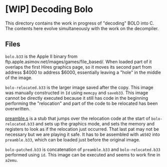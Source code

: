 # [WIP] Decoding Bolo

This directory contains the work in progress of "decoding" BOLO into C. The
contents here evolve simultaneously with the work on the decompiler.

## Files

`bolo.b33` is the Apple II binary from ftp.apple.asimov.net/images/games/file_based/.
When loaded part of it overlaps the first Hires graphics page, so it moves its second
part from address $4000 to address $6000, essentially leaving a "hole" in the middle
of the image.

`bolo-relocated.b33` is the larger image saved after the copy. This image was manually
constructed in `Id` using `memcpy` and `saveb33`. This image cannot be directly
executed because it still has code in the beginning performing the "relocation"
and part of the code to be relocated has been overwritten.

[preamble.s](preamble.s) is a stub that jumps over the relocation code at the start of
`bolo-relocated.b33` and sets up the graphics mode, and sets the memory and
registers to look as if the relocation just occurred. That last pat may not be
necessary but we are playing it safe. It has to be assembled with `a6502` into
`preamble.b33`, which can be loaded just before the original image.

`bolo-patched.b33` is concatenation of `preamble.b33` and `bolo-relocated.b33`
performed using `id`. This image can be executed and seems to work fine in `a2emu`.
